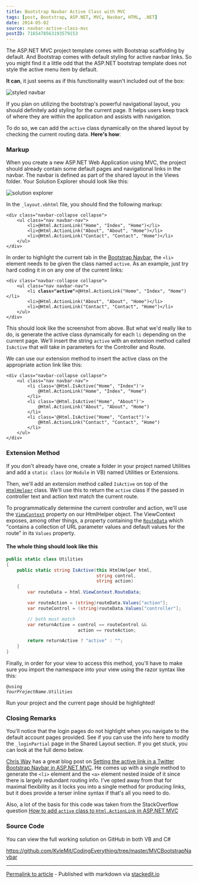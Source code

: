 ```yaml
---
title: Bootstrap Navbar Active Class with MVC
tags: [post, Bootstrap, ASP.NET, MVC, Navbar, HTML, .NET]
date: 2014-05-02
source: navbar-active-class-mvc
postID: 7165478563193579153
---
```


The ASP.NET MVC project template comes with Bootstrap scaffolding by default.  And Bootstrap comes with default styling for active navbar links.  So you might find it a little odd that the ASP.NET bootstrap template does not style the active menu item by default.

**It can**, it just seems as if this functionality wasn't included out of the box:

![styled navbar][styled navbar]

If you plan on utilizing the bootstrap's powerful navigational layout, you should definitely add styling for the current page.  It helps users keep track of where they are within the application and assists with navigation.

To do so, we can add the `active` class dynamically on the shared layout by checking the current routing data.  **Here's how**:

### Markup

When you create a new ASP.NET Web Application using MVC, the project should already contain some default pages and navigational links in the navbar.  The navbar is defined as part of the shared layout in the Views folder.  Your Solution Explorer should look like this:

![solution explorer][solution explorer]

In the `_layout.vbhtml` file, you should find the following markup:

<pre class="prettyprint"><code class="xml">&lt;div class=&quot;navbar-collapse collapse&quot;&gt;
    &lt;ul class=&quot;nav navbar-nav&quot;&gt;
        &lt;li&gt;<span class="highlight">@</span>Html.ActionLink(&quot;Home&quot;, &quot;Index&quot;, &quot;Home&quot;)&lt;/li&gt;
        &lt;li&gt;<span class="highlight">@</span>Html.ActionLink(&quot;About&quot;, &quot;About&quot;, &quot;Home&quot;)&lt;/li&gt;
        &lt;li&gt;<span class="highlight">@</span>Html.ActionLink(&quot;Contact&quot;, &quot;Contact&quot;, &quot;Home&quot;)&lt;/li&gt;
    &lt;/ul&gt;
&lt;/div&gt;
</code></pre>


In order to highlight the current tab in the [Bootstrap Navbar][Bootstrap Navbar], the `<li>` element needs to be given the class named `active`.  As an example, just try hard coding it in on any one of the current links:

<pre class="prettyprint"><code class="xml">&lt;div class=&quot;navbar-collapse collapse&quot;&gt;
    &lt;ul class=&quot;nav navbar-nav&quot;&gt;
        &lt;li <b>class="active"</b>&gt;<span class="highlight">@</span>Html.ActionLink(&quot;Home&quot;, &quot;Index&quot;, &quot;Home&quot;)&lt;/li&gt;
        &lt;li&gt;<span class="highlight">@</span>Html.ActionLink(&quot;About&quot;, &quot;About&quot;, &quot;Home&quot;)&lt;/li&gt;
        &lt;li&gt;<span class="highlight">@</span>Html.ActionLink(&quot;Contact&quot;, &quot;Contact&quot;, &quot;Home&quot;)&lt;/li&gt;
    &lt;/ul&gt;
&lt;/div&gt;
</code></pre>

This should look like the screenshot from above.  But what we'd really like to do, is generate the active class dynamically for each `li` depending on the current page.  We'll insert the string `active` with an extension method called `IsActive` that will take in parameters for the Controller and Route.

We can use our extension method to insert the active class on the appropriate action link like this:

<pre class="prettyprint"><code class="xml">&lt;div class=&quot;navbar-collapse collapse&quot;&gt;
    &lt;ul class=&quot;nav navbar-nav&quot;&gt;
        &lt;li class='<span class="highlight">@Html.IsActive(&quot;Home&quot;, &quot;Index&quot;)</span>'&gt;
            <span class="highlight">@</span>Html.ActionLink(&quot;Home&quot;, &quot;Index&quot;, &quot;Home&quot;)
        &lt;/li&gt;
        &lt;li class='<span class="highlight">@Html.IsActive(&quot;Home&quot;, &quot;About&quot;)</span>'&gt;
            <span class="highlight">@</span>Html.ActionLink(&quot;About&quot;, &quot;About&quot;, &quot;Home&quot;)
        &lt;/li&gt;
        &lt;li class='<span class="highlight">@Html.IsActive(&quot;Home&quot;, &quot;Contact&quot;)</span>'&gt;
            <span class="highlight">@</span>Html.ActionLink(&quot;Contact&quot;, &quot;Contact&quot;, &quot;Home&quot;)
        &lt;/li&gt;
    &lt;/ul&gt;
&lt;/div&gt;
</code></pre>

### Extension Method

If you don't already have one, create a folder in your project named Utilities and add a `static class` (or `Module` in VB) named Utilities or Extensions.

Then, we'll add an extension method called `IsActive` on top of the [`HtmlHelper`][HtmlHelper] class.  We'll use this to return the `active` class if the passed in controller text and action text match the current route.

To programmatically determine the current controller and action, we'll use the [`ViewContext`][ViewContext] property on our HtmlHelper object. The ViewContext exposes, among other things, a property containing the [`RouteData`][RouteData] which <q>contains a collection of URL parameter values and default values for the route</q> in its `Values` property.

#### The whole thing should look like this

```cs
public static class Utilities
{
    public static string IsActive(this HtmlHelper html,
                                  string control,
                                  string action)
    {
        var routeData = html.ViewContext.RouteData;

        var routeAction = (string)routeData.Values["action"];
        var routeControl = (string)routeData.Values["controller"];

        // both must match
        var returnActive = control == routeControl &&
                           action == routeAction;

        return returnActive ? "active" : "";
    }
}
```

Finally, in order for your view to access this method, you'll have to make sure you import the namespace into your view using the razor syntax like this:

<code><span class="highlight">@</span>using <i>YourProjectName</i>.Utilities</code>

Run your project and the current page should be highlighted!

### Closing Remarks

You'll notice that the login pages do not highlight when you navigate to the default account pages provided.  See if you can use the info here to modify the `_loginPartial` page in the Shared Layout section.  If you get stuck, you can look at the full demo below.

[Chris Way][@ChrisJWay] has a great blog post on [Setting the active link in a Twitter Bootstrap Navbar in ASP.NET MVC][chrisdotnet]. He comes up with a single method to generate the `<li>` element and the `<a>` element nested inside of it since there is largely redundant routing info.  I've opted away from that for maximal flexibility as it locks you into a single method for producing links, but it does provide a terser inline syntax if that's all you need to do.

Also, a lot of the basis for this code was taken from the StackOverflow question [How to add `active` class to `Html.ActionLink` in ASP.NET MVC][SO Question]

### Source Code

You can view the full working solution on GitHub in both VB and C#

https://github.com/KyleMit/CodingEverything/tree/master/MVCBootstrapNavbar

----

[Permalink to article](http://www.codingeverything.com/2014/05/mvcbootstrapactivenavbar.html) - Published with markdown via [stackedit.io](https://stackedit.io/viewer#!url=https://raw.githubusercontent.com/KyleMit/CodingEverything/master/MVCBootstrapNavbar/MVCBootstrapNavbar.md)

[HtmlHelper]: http://msdn.microsoft.com/en-us/library/system.web.mvc.htmlhelper(v=vs.118).aspx
[ViewContext]: http://msdn.microsoft.com/en-us/library/system.web.mvc.viewcontext(v=vs.118).aspx
[RouteData]: http://msdn.microsoft.com/en-us/library/system.web.mvc.controllercontext.routedata(v=vs.118).aspx

[styled navbar]: https://i.imgur.com/rP0Ma1z.png
[solution explorer]: https://i.imgur.com/Sgt9cTu.png

[Bootstrap Navbar]: http://getbootstrap.com/components/#navbar

[@ChrisJWay]: https://twitter.com/ChrisJWay
[chrisdotnet]: http://chrisondotnet.com/2012/08/setting-active-link-twitter-bootstrap-navbar-aspnet-mvc/

[SO Question]: http://stackoverflow.com/q/20410623/1366033
